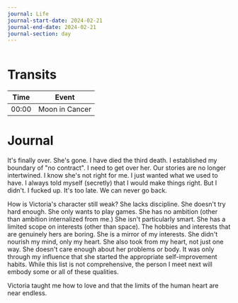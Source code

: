 ```yaml
---
journal: Life
journal-start-date: 2024-02-21
journal-end-date: 2024-02-21
journal-section: day
---
```


```calendar-nav
```

# Transits

| Time | Event |
|------|-------|
| 00:00 | Moon in Cancer |


# Journal

It's finally over. She's gone. I have died the third death. I established my boundary of "no contract". I need to get over her. Our stories are no longer intertwined. I know she's not right for me. I just wanted what we used to have. I always told myself (secretly) that I would make things right. But I didn't. I fucked up. It's too late. We can never go back.

How is Victoria's character still weak? She lacks discipline. She doesn't try hard enough. She only wants to play games. She has no ambition (other than ambition internalized from me.) She isn't particularly smart. She has a limited scope on interests (other than space). The hobbies and interests that are genuinely hers are boring. She is a mirror of my interests. She didn't nourish my mind, only my heart. She also took from my heart, not just one way. She doesn't care enough about her problems or body. It was only through my influence that she started the appropriate self-improvement habits. While this list is not comprehensive, the person I meet next will embody some or all of these qualities. 

Victoria taught me how to love and that the limits of the human heart are near endless.

